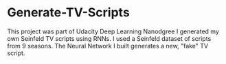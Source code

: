 # Generate-TV-Scripts

This project was part of Udacity Deep Learning Nanodgree I generated my own Seinfeld TV scripts using RNNs.
I used a Seinfeld dataset of scripts from 9 seasons. The Neural Network I built generates a new, "fake" TV script.
